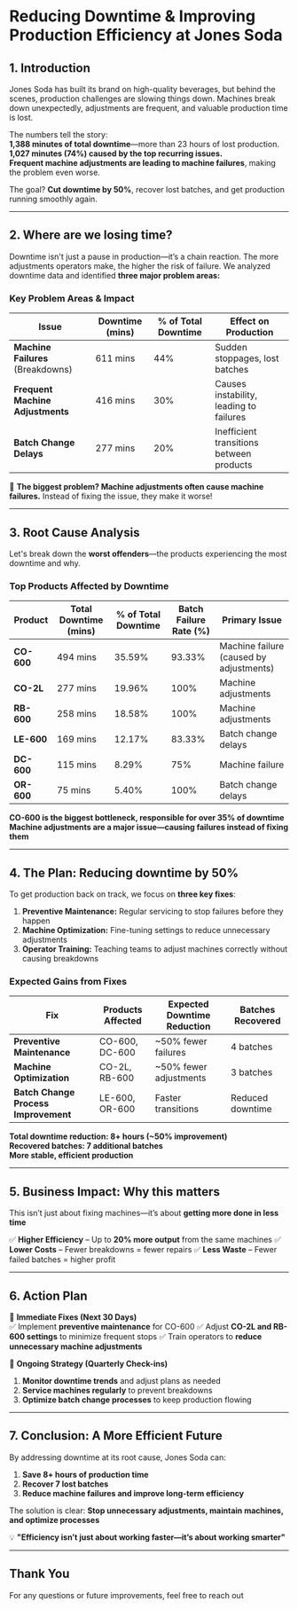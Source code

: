 # Reducing Downtime & Improving Production Efficiency at Jones Soda  

## 1. Introduction  

Jones Soda has built its brand on high-quality beverages, but behind the scenes, production challenges are slowing things down. Machines break down unexpectedly, adjustments are frequent, and valuable production time is lost.  

The numbers tell the story:  
 **1,388 minutes of total downtime**—more than 23 hours of lost production.  
 **1,027 minutes (74%) caused by the top recurring issues.**  
 **Frequent machine adjustments are leading to machine failures**, making the problem even worse.  

The goal? **Cut downtime by 50%**, recover lost batches, and get production running smoothly again.  

---

## 2. Where are we losing time?  

Downtime isn't just a pause in production—it’s a chain reaction. The more adjustments operators make, the higher the risk of failure. We analyzed downtime data and identified **three major problem areas:**  

### **Key Problem Areas & Impact**  

| **Issue** | **Downtime (mins)** | **% of Total Downtime** | **Effect on Production** |
|------------|--------------------|------------------------|--------------------|
| **Machine Failures** (Breakdowns) | 611 mins | 44% | Sudden stoppages, lost batches |
| **Frequent Machine Adjustments** | 416 mins | 30% | Causes instability, leading to failures |
| **Batch Change Delays** | 277 mins | 20% | Inefficient transitions between products |

🚨 **The biggest problem? Machine adjustments often cause machine failures.** Instead of fixing the issue, they make it worse!  

---

## 3. Root Cause Analysis  

Let's break down the **worst offenders**—the products experiencing the most downtime and why.  

### **Top Products Affected by Downtime**  

| **Product** | **Total Downtime (mins)** | **% of Total Downtime** | **Batch Failure Rate (%)** | **Primary Issue** |
|------------|------------------------|------------------------|--------------------------|-----------------|
| **CO-600** | 494 mins | 35.59% | 93.33% | Machine failure (caused by adjustments) |
| **CO-2L** | 277 mins | 19.96% | 100% | Machine adjustments |
| **RB-600** | 258 mins | 18.58% | 100% | Machine adjustments |
| **LE-600** | 169 mins | 12.17% | 83.33% | Batch change delays |
| **DC-600** | 115 mins | 8.29% | 75% | Machine failure |
| **OR-600** | 75 mins | 5.40% | 100% | Batch change delays |

 **CO-600 is the biggest bottleneck, responsible for over 35% of downtime**  
 **Machine adjustments are a major issue—causing failures instead of fixing them**  

---

## 4. The Plan: Reducing downtime by 50%  

To get production back on track, we focus on **three key fixes**:  

1. **Preventive Maintenance:** Regular servicing to stop failures before they happen
2. **Machine Optimization:** Fine-tuning settings to reduce unnecessary adjustments
3. **Operator Training:** Teaching teams to adjust machines correctly without causing breakdowns  

### **Expected Gains from Fixes**  

| **Fix** | **Products Affected** | **Expected Downtime Reduction** | **Batches Recovered** |
|--------|-----------------|------------------------|------------------|
| **Preventive Maintenance** | CO-600, DC-600 | ~50% fewer failures | 4 batches |
| **Machine Optimization** | CO-2L, RB-600 | ~50% fewer adjustments | 3 batches |
| **Batch Change Process Improvement** | LE-600, OR-600 | Faster transitions | Reduced downtime |

 **Total downtime reduction: 8+ hours (~50% improvement)**  
 **Recovered batches: 7 additional batches**  
 **More stable, efficient production**  

---

## 5. Business Impact: Why this matters  

This isn’t just about fixing machines—it’s about **getting more done in less time**  

✅ **Higher Efficiency** – Up to **20% more output** from the same machines 
✅ **Lower Costs** – Fewer breakdowns = fewer repairs
✅ **Less Waste** – Fewer failed batches = higher profit

---

## 6. Action Plan  

🔹 **Immediate Fixes (Next 30 Days)**  
✅ Implement **preventive maintenance** for CO-600
✅ Adjust **CO-2L and RB-600 settings** to minimize frequent stops
✅ Train operators to **reduce unnecessary machine adjustments**

🔸 **Ongoing Strategy (Quarterly Check-ins)**  
1. **Monitor downtime trends** and adjust plans as needed 
2. **Service machines regularly** to prevent breakdowns
3. **Optimize batch change processes** to keep production flowing

---

## 7. Conclusion: A More Efficient Future  

By addressing downtime at its root cause, Jones Soda can:  

1.  **Save 8+ hours of production time**  
2. **Recover 7 lost batches**  
3. **Reduce machine failures and improve long-term efficiency**  

The solution is clear: **Stop unnecessary adjustments, maintain machines, and optimize processes**  

💡 **"Efficiency isn’t just about working faster—it’s about working smarter"**  

---

## Thank You  

For any questions or future improvements, feel free to reach out 
